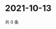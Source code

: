 # 2021-10-13

共 0 条

<!-- BEGIN WEIBO -->
<!-- 最后更新时间 Wed Oct 13 2021 21:19:58 GMT+0800 (China Standard Time) -->

<!-- END WEIBO -->
